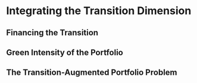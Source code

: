 # Integrating the Transition Dimension

## Financing the Transition

## Green Intensity of the Portfolio

## The Transition-Augmented Portfolio Problem
